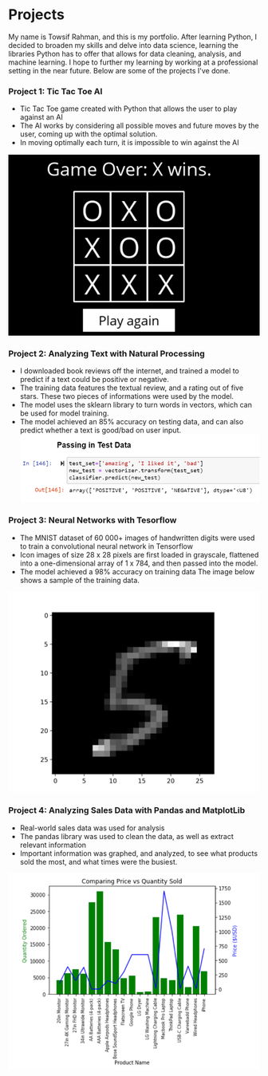 # Projects
My name is Towsif Rahman, and this is my portfolio. After learning Python, I decided to broaden my skills and delve into data science, learning the libraries Python has to offer that allows for data cleaning, analysis, and machine learning. I hope to further my learning by working at a professional setting in the near future. Below are some of the projects I've done. 

### Project 1: Tic Tac Toe AI
* Tic Tac Toe game created with Python that allows the user to play against an AI
* The AI works by considering all possible moves and future moves by the user, coming up with the optimal solution.
* In moving optimally each turn, it is impossible to win against the AI

![](/Images/tictactoe.png)

### Project 2: Analyzing Text with Natural Processing
* I downloaded book reviews off the internet, and trained a model to predict if a text could be positive or negative.
* The training data features the textual review, and a rating out of five stars. These two pieces of informations were used by the model.
* The model uses the sklearn library to turn words in vectors, which can be used for model training. 
* The model achieved an 85% accuracy on testing data, and can also predict whether a text is good/bad on user input.
 ![](/Images/Sentiment%20Analysis.PNG)

### Project 3: Neural Networks with Tesorflow
* The MNIST dataset of 60 000+ images of handwritten digits were used to train a convolutional neural network in Tensorflow
* Icon images of size 28 x 28 pixels are first loaded in grayscale, flattened into a one-dimensional array of 1 x 784, and then passed into the model.
* The model achieved a 98% accuracy on training data
The image below shows a sample of the training data.

![](/Images/Digit.PNG)

### Project 4: Analyzing Sales Data with Pandas and MatplotLib
* Real-world sales data was used for analysis
* The pandas library was used to clean the data, as well as extract relevant information
* Important information was graphed, and analyzed, to see what products sold the most, and what times were the busiest.

![](/Images/Sales.PNG)


